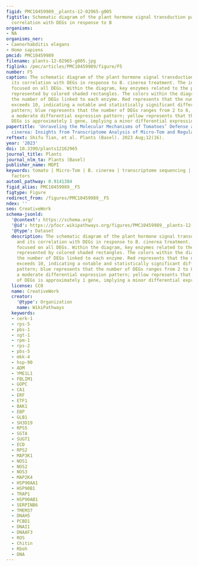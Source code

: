 ```yaml
---
figid: PMC10459989__plants-12-02965-g005
figtitle: Schematic diagram of the plant hormone signal transduction pathway and its
  correlation with DEGs in response to B
organisms:
- NA
organisms_ner:
- Caenorhabditis elegans
- Homo sapiens
pmcid: PMC10459989
filename: plants-12-02965-g005.jpg
figlink: /pmc/articles/PMC10459989/figure/F5
number: F5
caption: The schematic diagram of the plant hormone signal transduction pathway and
  its correlation with DEGs in response to B. cinerea treatment. The investigation
  focused on all DEGs. Within the diagram, key enzymes related to the pathway were
  represented by colored shaded rectangles. The colors within the diagram represent
  the number of DEGs linked to each enzyme. Red represents that the number of DEGs
  exceeds 10, indicating a notable and statistically significant differential expression
  pattern; blue represents that the number of DEGs ranges from 2 to 8, suggesting
  a moderate differential expression pattern; yellow represents that the number of
  DEGs is approximately 1 gene, implying a minor differential expression pattern
papertitle: 'Unraveling the Molecular Mechanisms of Tomatoes’ Defense against Botrytis
  cinerea: Insights from Transcriptome Analysis of Micro-Tom and Regular Tomato Varieties'
reftext: Shifu Tian, et al. Plants (Basel). 2023 Aug;12(16).
year: '2023'
doi: 10.3390/plants12162965
journal_title: Plants
journal_nlm_ta: Plants (Basel)
publisher_name: MDPI
keywords: tomato | Micro-Tom | B. cinerea | transcriptome sequencing | Ca2+ | transcription
  factors
automl_pathway: 0.9141384
figid_alias: PMC10459989__F5
figtype: Figure
redirect_from: /figures/PMC10459989__F5
ndex: ''
seo: CreativeWork
schema-jsonld:
  '@context': https://schema.org/
  '@id': https://pfocr.wikipathways.org/figures/PMC10459989__plants-12-02965-g005.html
  '@type': Dataset
  description: The schematic diagram of the plant hormone signal transduction pathway
    and its correlation with DEGs in response to B. cinerea treatment. The investigation
    focused on all DEGs. Within the diagram, key enzymes related to the pathway were
    represented by colored shaded rectangles. The colors within the diagram represent
    the number of DEGs linked to each enzyme. Red represents that the number of DEGs
    exceeds 10, indicating a notable and statistically significant differential expression
    pattern; blue represents that the number of DEGs ranges from 2 to 8, suggesting
    a moderate differential expression pattern; yellow represents that the number
    of DEGs is approximately 1 gene, implying a minor differential expression pattern
  license: CC0
  name: CreativeWork
  creator:
    '@type': Organization
    name: WikiPathways
  keywords:
  - cerk-1
  - rps-5
  - pbs-1
  - sgt-1
  - rpm-1
  - rps-2
  - pbs-5
  - mkk-4
  - hsp-90
  - ADM
  - YME1L1
  - FBLIM1
  - GOPC
  - CA1
  - ERF
  - ETF1
  - BAK1
  - EBP
  - GLB1
  - SH3D19
  - RPS5
  - SGTA
  - SUGT1
  - ECD
  - RPS2
  - MAP3K1
  - NOS1
  - NOS2
  - NOS3
  - MAP2K4
  - HSP90AA1
  - HSP90B1
  - TRAP1
  - HSP90AB1
  - SERPINB6
  - TMEM37
  - DNAH5
  - PCBD1
  - DNAI1
  - DNAAF3
  - ROS
  - Chitin
  - Rboh
  - DNA
---
```

